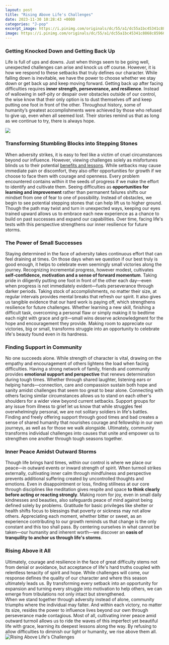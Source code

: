 ```yaml
---
layout: post
title: "Rising Above Life's Challenges"
date: 2023-11-30 10:28:43 +0000
categories: "J-pop"
excerpt_image: https://i.pinimg.com/originals/dc/55/a1/dc55a1bc45341c8868c85960a39321bf.png
image: https://i.pinimg.com/originals/dc/55/a1/dc55a1bc45341c8868c85960a39321bf.png
---
```


### Getting Knocked Down and Getting Back Up
Life is full of ups and downs. Just when things seem to be going well, unexpected challenges can arise and knock us off course. However, it is how we respond to these setbacks that truly defines our character. While falling down is inevitable, we have the power to choose whether we stay down or get back up and keep moving forward. 
Getting back up after facing difficulties requires **inner strength, perseverance, and resilience**. Instead of wallowing in self-pity or despair over obstacles outside of our control, the wise know that their only option is to dust themselves off and keep putting one foot in front of the other. Throughout history, some of humanity’s greatest accomplishments were achieved by those who refused to give up, even when all seemed lost. Their stories remind us that as long as we continue to try, there is always hope.

![](https://cdn.quotesgram.com/img/73/76/1991406173-Rising-Above-Lifes-Challenges_001.jpg)
### Transforming Stumbling Blocks into Stepping Stones 
When adversity strikes, it is easy to feel like a victim of cruel circumstances beyond our influence. However, viewing challenges solely as misfortunes blinds us to their potential [benefits and lessons](https://fistore.mysenprints.com/collection/aber). While setbacks may cause immediate pain or discomfort, they also offer opportunities for growth if we choose to face them with courage and openness. Every problem encountered contains within it the seeds of progress if we make the effort to identify and cultivate them. 
Seeing difficulties as **opportunities for learning and improvement** rather than permanent failures shifts our mindset from one of fear to one of possibility. Instead of obstacles, we begin to see potential stepping stones that can help lift us to higher ground. Though the path may twist and turn in unexpected ways, keeping our eyes trained upward allows us to embrace each new experience as a chance to build on past successes and expand our capabilities. Over time, facing life's tests with this perspective strengthens our inner resilience for future storms.
### The Power of Small Successes
Staying determined in the face of adversity takes continuous effort that can feel draining at times. On those days when we question if our best truly is good enough, it helps to celebrate even seemingly small victories along the journey. Recognizing incremental progress, however modest, cultivates **self-confidence, motivation and a sense of forward momentum**. Taking pride in diligently putting one foot in front of the other each day—even when progress is not immediately evident—fuels perseverance through darker periods. 
Taking stock of accomplishments, no matter their size, at regular intervals provides mental breaks that refresh our spirit. It also gives us tangible evidence that our hard work is paying off, which strengthens resilience for future challenges. Whether learning a new skill, finishing a difficult task, overcoming a personal flaw or simply making it to bedtime each night with grace and grit—small wins deserve acknowledgment for the hope and encouragement they provide. Making room to appreciate our victories, big or small, transforms struggle into an opportunity to celebrate life's beauty found even in its hardness.  
### Finding Support in Community
No one succeeds alone. While strength of character is vital, drawing on the empathy and encouragement of others lightens the load when facing difficulties. Having a strong network of family, friends and community provides **emotional support and perspective** that renews determination during tough times. Whether through shared laughter, listening ears or helping hands—connection, care and compassion sustain both hope and sanity amidst challenges that seem too great to bear alone.
Connecting with others facing similar circumstances allows us to stand on each other's shoulders for a wider view beyond current setbacks. Support groups for any issue from illness to grief let us know that while struggles feel overwhelmingly personal, we are not solitary soldiers in life's battles. Finding and freely offering support through good times and bad creates a sense of shared humanity that nourishes courage and fellowship in our own journeys, as well as for those we walk alongside. Ultimately, community transforms individual challenges into causes that unite and empower us to strengthen one another through tough seasons together. 
### Inner Peace Amidst Outward Storms
Though life brings hard times, within our control is where we place our peace—in outward events or inward strength of spirit. When turmoil strikes externally, cultivating inner calm through mindfulness and perspective prevents additional suffering created by uncontrolled thoughts and emotions. Even in disappointment or loss, finding stillness at our core through disciplines like meditation gives respite and space **to think clearly before acting or reacting strongly**. 
Making room for joy, even in small daily kindnesses and beauties, also safeguards peace of mind against being defined solely by problems. Gratitude for basic privileges like shelter or health shifts focus to blessings that poverty or sickness may not allow others. Appreciating each moment, whether bitter or sweet, as an experience contributing to our growth reminds us that change is the only constant and this too shall pass. By centering ourselves in what cannot be taken—our humanity and inherent worth—we discover an **oasis of tranquility to anchor us through life's storms**.
### Rising Above it All
Ultimately, courage and resilience in the face of great difficulty stems not from denial or avoidance, but acceptance of life's hard truths coupled with relentless tenacity of spirit and hope. While challenges will come, our response defines the quality of our character and where this season ultimately leads us. By transforming every setback into an opportunity for expansion and turning every struggle into motivation to help others, we can emerge from tribulations not only intact but strengthened.  
When we stand together through adversity instead of alone, community triumphs where the individual may falter. And within each victory, no matter its size, resides the power to influence lives beyond our own through perseverance made contagious. Most of all, cultivating inner peace amid outward turmoil allows
us to ride the waves of this imperfect yet beautiful life with grace, learning its deepest lessons along the way. By refusing to allow difficulties to diminish our light or humanity, we rise above them all.
![Rising Above Life's Challenges](https://i.pinimg.com/originals/dc/55/a1/dc55a1bc45341c8868c85960a39321bf.png)